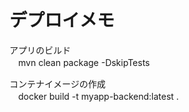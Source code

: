 # デプロイメモ
アプリのビルド  
　mvn clean package -DskipTests

コンテナイメージの作成  
　docker build -t myapp-backend:latest .

